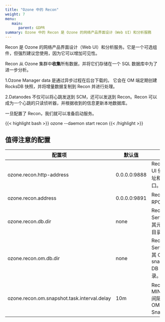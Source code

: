 ```yaml
---
title: "Ozone 中的 Recon"
weight: 7
menu:
   main:
      parent: GDPR
summary: Ozone 中的 Recon 是 Ozone 的网络产品界面设计（Web UI）和分析服務
---
```

<!---
  Licensed to the Apache Software Foundation (ASF) under one or more
  contributor license agreements.  See the NOTICE file distributed with
  this work for additional information regarding copyright ownership.
  The ASF licenses this file to You under the Apache License, Version 2.0
  (the "License"); you may not use this file except in compliance with
  the License.  You may obtain a copy of the License at

      http://www.apache.org/licenses/LICENSE-2.0

  Unless required by applicable law or agreed to in writing, software
  distributed under the License is distributed on an "AS IS" BASIS,
  WITHOUT WARRANTIES OR CONDITIONS OF ANY KIND, either express or implied.
  See the License for the specific language governing permissions and
  limitations under the License.
-->

Recon 是 Ozone 的网络产品界面设计（Web UI）和分析服务。它是一个可选组件，但强烈建议您使用，因为它可以增加可见性。

Recon 从 Ozone 集群中**收集**所有数据，并将它们存储在一个 SQL 数据库中为了进一步分析。

1.Ozone Manager data 是通过异步过程在后台下载的。 它会在 OM 端定期创建 RocksDB 快照，并将增量数据复制到 Recon 并进行处理。

2.Datanodes 不仅可以将心跳发送到 SCM，还可以发送到 Recon。Recon 可以成为一个心跳的只读侦听器，并根据收到的信息更新本地数据库。

一旦配置了 Recon，我们就可以准备启动服务。

{{< highlight bash >}}
ozone --daemon start recon
{{< /highlight >}}

## 值得注意的配置

配置项 | 默认值 | 描述
-------|-------|------
ozone.recon.http-address | 0.0.0.0:9888 | Recon web UI 侦听的地址和基本端口。
ozone.recon.address | 0.0.0.0:9891 | Recon 的 RPC 地址。
ozone.recon.db.dir | none | Recon Server 存储其元数据的目录。
ozone.recon.om.db.dir | none | Recon Server 存储其 OM snapshot DB 的目录。
ozone.recon.om.snapshot.task.interval.delay | 10m | Recon 以 MINUTES 间隔请求 OM DB Snapshot。



